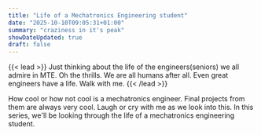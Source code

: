 ```yaml
---
title: "Life of a Mechatronics Engineering student"
date: "2025-10-10T09:05:31+01:00"
summary: "craziness in it's peak"
showDateUpdated: true
draft: false
---
```


{{< lead >}}
Just thinking about the life of the engineers(seniors) we all admire in MTE. Oh the thrills. We are all humans after all. Even great engineers have a life. Walk with me.
{{< /lead >}}

How cool or how not cool is a mechatronics engineer. Final projects from them are always very cool.
Laugh or cry with me as we look into this. In this series, we'll be looking through the life of a mechatronics engineering student.